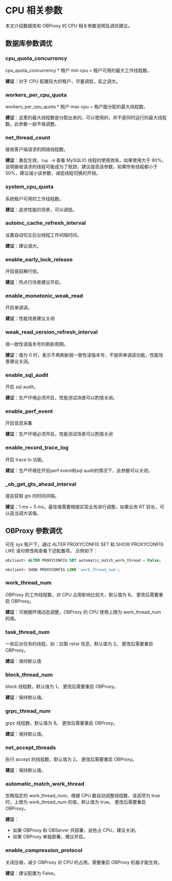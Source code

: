 # CPU 相关参数

本文介绍数据库和 OBProxy 的 CPU 相关参数说明及调优建议。

## 数据库参数调优

### cpu_quota_concurrency

cpu_quota_concurrency * 租户 min cpu = 租户可用的最大工作线程数。

**建议**：对于 CPU 配置较大的租户，尽量调低，反之调大。

### workers_per_cpu_quota

workers_per_cpu_quota * 租户 max cpu = 租户能分配的最大线程数。

**建议**：这里的最大线程数是分配出来的，可以使用的，并不是同时运行的最大线程数。此参数一般不做调整。

### net_thread_count

接收客户端请求的网络线程数。

**建议**：重启生效，`top -H` 查看 MySQLIO 线程的使用效率，如果使用大于 90%，说明接收请求的线程可能成为了瓶颈，建议提高该参数，如果所有线程都小于 50%，建议减小该参数，减低线程切换的开销。

### system_cpu_quota

系统租户可用的工作线程数。

**建议**：追求性能的场景，可以调低。

### autoinc_cache_refresh_interval

设置自动切主后台线程工作间隔时间。

**建议**：建议调大。

### enable_early_lock_release

开启提前解行锁。

**建议**：热点行场景建议开启。

### enable_monotonic_weak_read

开启单调读。

**建议**：性能场景建议关闭

### weak_read_version_refresh_interval

弱一致性读版本号的刷新周期。

**建议**：值为 0 时，表示不再刷新弱一致性读版本号，不提供单调读功能，性能场景建议关闭。

### enable_sql_audit

开启 sql audit。

**建议**：生产环境必须开启，性能测试场景可以酌情关闭。

### enable_perf_event

开启信息采集

**建议**：生产环境必须开启，性能测试场景可以酌情关闭

### enable_record_trace_log

开启 trace lo 功能。

**建议**：生产环境在开启perf event和sql audit的情况下，此参数可以关闭。

### _ob_get_gts_ahead_interval

提前获取 gts 的时间间隔。

**建议**：1 ms ~ 5 ms，最佳值需要根据实现业务进行调整。如果业务 RT 较长，可以适当调大该值。

## OBProxy 参数调优

可在 sys 租户下，通过 ALTER PROXYCONFIG SET 和 SHOW PROXYCONFIG LIKE 语句修改和查看下述配置项。 示例如下：

```sql
obclient> ALTER PROXYCONFIG SET automatic_match_work_thread = False; 

obclient> SHOW PROXYCONFIG LIKE 'work_thread_num';
```

### work_thread_num

OBProxy 的工作线程数，对 CPU 占用影响比较大，默认值为 8。
更改后需要重启 OBProxy。

**建议**：可根据环境动态调整，OBProxy 的 CPU 使用上限为 work_thread_num 的值。

### task_thread_num

一些后台任务的线程，如：拉取 rslist 信息，默认值为 2。
更改后需要重启 OBProxy。

**建议**：保持默认值

### block_thread_num

block 线程数，默认值为 1。
更改后需要重启 OBProxy。

**建议**：保持默认值。

### grpc_thread_num

grpc 线程数，默认值为 8。
更改后需要重启 OBProxy。

**建议**：保持默认值。

### net_accept_threads

执行 accept 的线程数，默认值为 2。
更改后需要重启 OBProxy。

**建议**：保持默认值。

### automatic_match_work_thread

忽略指定的 work_thread_num，根据 CPU 数自动调整线程数，该选项为 true 时，上限为 work_thread_num 的值，默认值为 true。
更改后需要重启 OBProxy。

**建议**：

* 如果 OBProxy 和 OBServer 共部署，会抢占 CPU，建议关闭。
* 如果 OBProxy 单独部署，建议开启。

### enable_compression_protocol

关闭压缩，减少 OBProxy 对 CPU 的占用。需要重启 OBProxy 机器才能生效。

**建议**：建议配置为 False。
